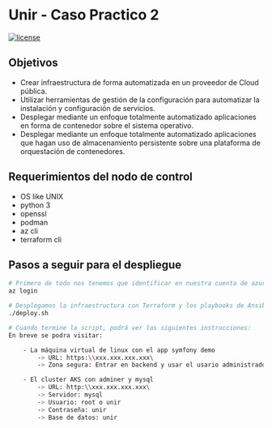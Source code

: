 Unir - Caso Practico 2
======================

[![license](https://img.shields.io/github/license/mashape/apistatus.svg?longCache=true&style=for-the-badge)](https://en.wikipedia.org/wiki/MIT_License)

## Objetivos

- Crear infraestructura de forma automatizada en un proveedor de Cloud pública.
- Utilizar herramientas de gestión de la configuración para automatizar la instalación y configuración de servicios.
- Desplegar mediante un enfoque totalmente automatizado aplicaciones en forma de contenedor sobre el sistema operativo.
- Desplegar mediante un enfoque totalmente automatizado aplicaciones que hagan uso de almacenamiento persistente sobre una plataforma de orquestación de contenedores.

## Requerimientos del nodo de control
- OS like UNIX
- python 3
- openssl
- podman
- az cli
- terraform cli

## Pasos a seguir para el despliegue
```bash
# Primero de todo nos tenemos que identificar en nuestra cuenta de azure
az login

# Desplegamos la infraestructura con Terraform y los playbooks de Ansible
./deploy.sh

# Cuando termine la script, podrá ver las siguientes instrucciones:
En breve se podra visitar:

    - La máquina virtual de linux con el app symfony demo
        -> URL: https:\\xxx.xxx.xxx.xxx\ 
        -> Zona segura: Entrar en backend y usar el usario administrador

    - El cluster AKS con adminer y mysql 
        -> URL: http:\\xxx.xxx.xxx.xxx\ 
        -> Servidor: mysql 
        -> Usuario: root o unir 
        -> Contraseña: unir 
        -> Base de datos: unir 
```
